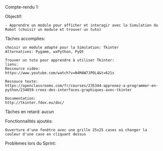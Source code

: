 Compte-rendu 1:

Objectif:
	
	- Apprendre un module pour afficher et interagir avec la Simulation du Robot (choisir un module et trouver un tuto)


Tâches accomplies:
	
	choisir un module adapté pour la Simulation: Tkinter
	Alternatives: Pygame, wxPython, PyQt

	Trouver un tuto pour apprendre à utiliser Tkinter:
	liens:
	Ressource vidéo:
	https://www.youtube.com/watch?v=N4M4W7JPOL4&t=621s
	
	Ressouce texte:
	https://openclassrooms.com/fr/courses/235344-apprenez-a-programmer-en-python/234859-creez-des-interfaces-graphiques-avec-tkinter
	
	Documentation:
	http://tkinter.fdex.eu/doc/


Tâches en retard: aucun


Fonctionnalités ajoutés:

	Ouverture d'une fenêtre avec une grille 25x25 cases où changer la couleur d'une case en cliquant dessus


Problèmes lors du Sprint:



